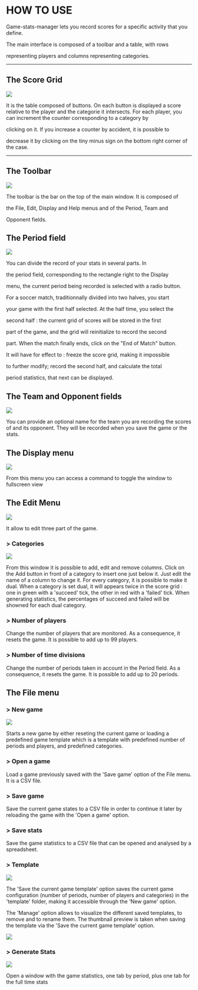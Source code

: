 # HOW TO USE

Game-stats-manager lets you record scores for a specific activity that you define.

The main interface is composed of a toolbar and a table, with rows

representing players and columns representing categories.

---

## The Score Grid

![](/assets/main.png)

It is the table composed of buttons. On each button is displayed a score relative to the player and the categorie it intersects. For each player, you can increment the counter corresponding to a category by

clicking on it. If you increase a counter by accident, it is possible to

decrease it by clicking on the tiny minus sign on the bottom right corner of the case.

---

## The Toolbar

![](/assets/toolbar.png)

The toolbar is the bar on the top of the main window. It is composed of

the File, Edit, Display and Help menus and of the Period, Team and

Opponent fields.

## 

## The Period field

![](/assets/periods.png)

You can divide the record of your stats in several parts. In

the period field, corresponding to the rectangle right to the Display

menu, the current period being recorded is selected with a radio button.

For a soccer match, traditionnally divided into two halves, you start

your game with the first half selected. At the half time, you select the

second half : the current grid of scores will be stored in the first

part of the game, and the grid will reinitialize to record the second

part. When the match finally ends, click on the "End of Match" button.

It will have for effect to : freeze the score grid, making it impossible

to further modify; record the second half, and calculate the total

period statistics, that next can be displayed.

## The Team and Opponent fields

![](/assets/team.png)

You can provide an optional name for the team you are recording the scores of and its opponent. They will be recorded when you save the game or the stats.

## The Display menu

![](/assets/display.png)

From this menu you can access a command to toggle the window to fullscreen view

## The Edit Menu

![](/assets/edit.png)

It allow to edit three part of the game.

### &gt; Categories

![](/assets/columns.png)

From this window it is possible to add, edit and remove columns. Click on the Add button in front of a category to insert one just below it. Just edit the name of a column to change it. For every category, it is possible to make it dual. When a category is set dual, it will appears twice in the score grid : one in green with a 'succeed' tick, the other in red with a 'failed' tick. When generating statistics, the percentages of succeed and failed will be showned for each dual category.

### &gt; Number of players

Change the number of players that are monitored. As a consequence, it resets the game. It is possible to add up to 99 players.

### &gt; Number of time divisions

Change the number of periods taken in account in the Period field. As a consequence, it resets the game. It is possible to add up to 20 periods.

## The File menu

### &gt; New game

![](/assets/new-game.png)

Starts a new game by either reseting the current game or loading a predefined game template which is a template with predefined number of periods and players, and predefined categories.

### &gt; Open a game

Load a game previously saved with the 'Save game' option of the File menu. It is a CSV file.

### &gt; Save game

Save the current game states to a CSV file in order to continue it later by reloading the game with the 'Open a game' option.

### &gt; Save stats

Save the game statistics to a CSV file that can be opened and analysed by a spreadsheet.

### &gt; Template

![](/assets/templates-menu.png)

The 'Save the current game template' option saves the current game configuration \(number of periods, number of players and categories\) in the 'template' folder, making it accessible through the 'New game' option.

The 'Manage' option allows to visualize the different saved templates, to remove and to rename them. The thumbnail preview is taken when saving the template via the 'Save the current game template' option.

![](/assets/templates.png)

### &gt; Generate Stats

![](/assets/stats.png)

Open a window with the game statistics, one tab by period, plus one tab for the full time stats

